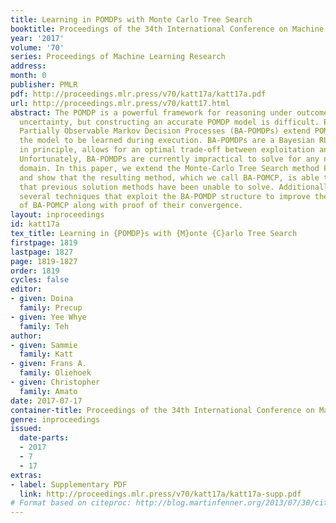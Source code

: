 ```yaml
---
title: Learning in POMDPs with Monte Carlo Tree Search
booktitle: Proceedings of the 34th International Conference on Machine Learning
year: '2017'
volume: '70'
series: Proceedings of Machine Learning Research
address: 
month: 0
publisher: PMLR
pdf: http://proceedings.mlr.press/v70/katt17a/katt17a.pdf
url: http://proceedings.mlr.press/v70/katt17.html
abstract: The POMDP is a powerful framework for reasoning under outcome and information
  uncertainty, but constructing an accurate POMDP model is difficult. Bayes-Adaptive
  Partially Observable Markov Decision Processes (BA-POMDPs) extend POMDPs to allow
  the model to be learned during execution. BA-POMDPs are a Bayesian RL approach that,
  in principle, allows for an optimal trade-off between exploitation and exploration.
  Unfortunately, BA-POMDPs are currently impractical to solve for any non-trivial
  domain. In this paper, we extend the Monte-Carlo Tree Search method POMCP to BA-POMDPs
  and show that the resulting method, which we call BA-POMCP, is able to tackle problems
  that previous solution methods have been unable to solve. Additionally, we introduce
  several techniques that exploit the BA-POMDP structure to improve the efficiency
  of BA-POMCP along with proof of their convergence.
layout: inproceedings
id: katt17a
tex_title: Learning in {POMDP}s with {M}onte {C}arlo Tree Search
firstpage: 1819
lastpage: 1827
page: 1819-1827
order: 1819
cycles: false
editor:
- given: Doina
  family: Precup
- given: Yee Whye
  family: Teh
author:
- given: Sammie
  family: Katt
- given: Frans A.
  family: Oliehoek
- given: Christopher
  family: Amato
date: 2017-07-17
container-title: Proceedings of the 34th International Conference on Machine Learning
genre: inproceedings
issued:
  date-parts:
  - 2017
  - 7
  - 17
extras:
- label: Supplementary PDF
  link: http://proceedings.mlr.press/v70/katt17a/katt17a-supp.pdf
# Format based on citeproc: http://blog.martinfenner.org/2013/07/30/citeproc-yaml-for-bibliographies/
---
```

